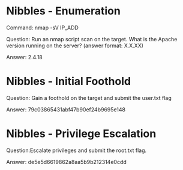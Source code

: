 # Nibbles - Enumeration

Command: nmap -sV IP_ADD

Question: Run an nmap script scan on the target. What is the Apache version running on the server? (answer format: X.X.XX)

Answer: 2.4.18

# Nibbles - Initial Foothold

Question:  Gain a foothold on the target and submit the user.txt flag

Answer: 79c03865431abf47b90ef24b9695e148

# Nibbles - Privilege Escalation

Question:Escalate privileges and submit the root.txt flag.

Answer: de5e5d6619862a8aa5b9b212314e0cdd

